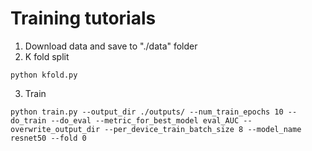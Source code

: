 # Training tutorials

1. Download data and save to "./data" folder
2. K fold split
```
python kfold.py
```
3. Train
```
python train.py --output_dir ./outputs/ --num_train_epochs 10 --do_train --do_eval --metric_for_best_model eval_AUC --overwrite_output_dir --per_device_train_batch_size 8 --model_name resnet50 --fold 0
```